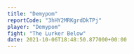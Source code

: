 ```yaml
---
title: "Demypom"
reportCode: "3hHY2MRKgrdDkTPj"
player: "Demypom"
fight: "The Lurker Below"
date: 2021-10-06T18:48:50.877000+00:00
---
```

